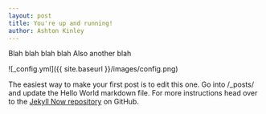 ```yaml
---
layout: post
title: You're up and running!
author: Ashton Kinley
---
```


Blah blah blah blah
Also another blah

![_config.yml]({{ site.baseurl }}/images/config.png)

The easiest way to make your first post is to edit this one. Go into /_posts/ and update the Hello World markdown file. For more instructions head over to the [Jekyll Now repository](https://github.com/barryclark/jekyll-now) on GitHub.
